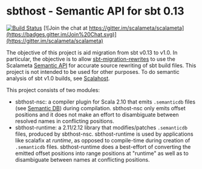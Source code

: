 # sbthost - Semantic API for sbt 0.13

[![Build Status](https://travis-ci.org/scalameta/sbthost.svg?branch=master)](https://travis-ci.org/scalameta/sbthost)
[![Join the chat at https://gitter.im/scalameta/scalameta](https://badges.gitter.im/Join%20Chat.svg)](https://gitter.im/scalameta/scalameta)

The objective of this project is aid migration from sbt v0.13 to v1.0.
In particular, the objective is to allow
[sbt-migration-rewrites](https://github.com/scalacenter/sbt-migration-rewrites)
to use the Scalameta [Semantic API](http://scalameta.org/tutorial/#SemanticAPI)
for accurate source rewriting of sbt build files.
This project is not intended to be used for other purposes.
To do semantic analysis of sbt v1.0 builds, see
[Scalahost](http://scalameta.org/tutorial/#Scalahost).

This project consists of two modules:

- sbthost-nsc: a compiler plugin for Scala 2.10 that emits `.semanticdb` files
  (see [Semantic DB](http://scalameta.org/tutorial/#SemanticDB)) during compilation.
  sbthost-nsc only emits offset positions and it does not make an effort to
  disambiguate between resolved names in conflicting positions.
- sbthost-runtime: a 2.11/2.12 library that modifies/patches `.semanticdb` files,
  produced by sbthost-nsc. sbthost-runtime is used by applications like
  scalafix at *runtime*, as opposed to compile-time during creation of
  `.semanticdb` files.  sbthost-runtime does a best-effort of converting the
  emitted offset positions into range positions at "runtime" as well as to
  disambiguate between names at conflicting positions.



